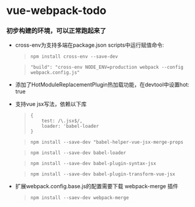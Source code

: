 # vue-webpack-todo
### 初步构建的环境，可以正常跑起来了
* cross-env为支持多端在package.json scripts中运行赋值命令:
    >     npm install cross-env --save-dev
    
    >     "build": "cross-env NODE_ENV=production webpack --config webpack.config.js"
* 添加了HotModuleReplacementPlugin热加载功能，在devtool中设置hot: true
* 支持vue jsx写法，依赖以下库
    >     {
    >         test: /\.jsx$/,
    >         loader: 'babel-loader
    >     }  
    
    >     npm install --save-dev "babel-helper-vue-jsx-merge-props
    
    >     npm install --save-dev babel-loader
    
    >     npm install --save-dev babel-plugin-syntax-jsx
    
    >     npm install --save-dev babel-plugin-transform-vue-jsx
* 扩展webpack.config.base.js的配置需要下载 webpack-merge 插件   
    >     npm install --saev-dev webpack-merge